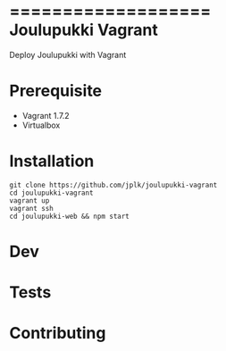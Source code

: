 ===================
Joulupukki Vagrant
===================

Deploy Joulupukki with Vagrant


Prerequisite
============

* Vagrant 1.7.2
* Virtualbox

Installation
============

    git clone https://github.com/jplk/joulupukki-vagrant
    cd joulupukki-vagrant
    vagrant up 
    vagrant ssh 
    cd joulupukki-web && npm start

Dev
===


Tests
=====


Contributing
============

